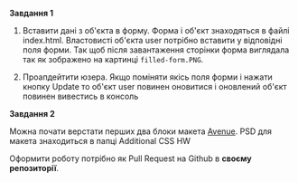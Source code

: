 **Завдання 1**

1. Вставити дані з об'єкта в форму. Форма і об'єкт знаходяться в файлі index.html. Властовисті об'єкта user потрібно вставити у відповідні поля форми. Так щоб після завантаження сторінки форма виглядала так як зображено на картинці `filled-form.PNG`. 

2. Проапдейтити юзера. Якщо поміняти якісь поля форми і нажати кнопку Update то об'єкт user повинен оновитися і оновлений об'єкт повинен вивестись в консоль

**Завдання 2**

Можна почати верстати перших два блоки макета [Avenue](https://zpl.io/VYOeBLk). PSD для макета знаходиться в папці Additional CSS HW 

Оформити роботу потрібно як Pull Request на Github в **своєму репозиторії**.
